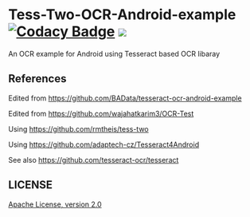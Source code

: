 # Tess-Two-OCR-Android-example [![Codacy Badge](https://api.codacy.com/project/badge/Grade/2afdd34cf59845fdb3ca9f89aa51cf32)](https://www.codacy.com/app/sheungon/Tess-Two-OCR-Android-example?utm_source=github.com&amp;utm_medium=referral&amp;utm_content=sheungon/Tess-Two-OCR-Android-example&amp;utm_campaign=Badge_Grade) [![](https://raw.githubusercontent.com/novoda/novoda/master/assets/btn_apache_lisence.png)](LICENSE)

An OCR example for Android using Tesseract based OCR libaray


## References
Edited from https://github.com/BAData/tesseract-ocr-android-example

Edited from https://github.com/wajahatkarim3/OCR-Test

Using https://github.com/rmtheis/tess-two

Using https://github.com/adaptech-cz/Tesseract4Android

See also https://github.com/tesseract-ocr/tesseract

## LICENSE
[Apache License, version 2.0](LICENSE)
